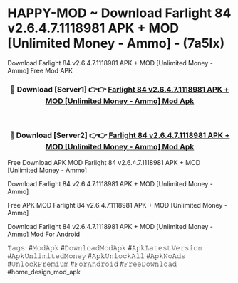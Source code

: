 # HAPPY-MOD ~ Download Farlight 84 v2.6.4.7.1118981 APK + MOD [Unlimited Money - Ammo] - (7a5lx)
Download Farlight 84 v2.6.4.7.1118981 APK + MOD [Unlimited Money - Ammo] Free Mod APK

<div align="center">
<h3>🔴 Download [Server1] 👉👉 <a href="https://apk-comot.site?title=Farlight_84_v2.6.4.7.1118981_APK_+_MOD_[Unlimited_Money_-_Ammo]">Farlight 84 v2.6.4.7.1118981 APK + MOD [Unlimited Money - Ammo] Mod Apk</a></h3><br>

<h3>🔴 Download [Server2] 👉👉 <a href="https://apk-comot.site?title=Farlight_84_v2.6.4.7.1118981_APK_+_MOD_[Unlimited_Money_-_Ammo]">Farlight 84 v2.6.4.7.1118981 APK + MOD [Unlimited Money - Ammo] Mod Apk</a></h3>
</div>


Free Download APK MOD Farlight 84 v2.6.4.7.1118981 APK + MOD [Unlimited Money - Ammo]

Download Farlight 84 v2.6.4.7.1118981 APK + MOD [Unlimited Money - Ammo] 

Free APK MOD Farlight 84 v2.6.4.7.1118981 APK + MOD [Unlimited Money - Ammo] 

Download Farlight 84 v2.6.4.7.1118981 APK + MOD [Unlimited Money - Ammo] Mod For Android

𝚃𝚊𝚐𝚜: #𝙼𝚘𝚍𝙰𝚙𝚔 #𝙳𝚘𝚠𝚗𝚕𝚘𝚊𝚍𝙼𝚘𝚍𝙰𝚙𝚔 #𝙰𝚙𝚔𝙻𝚊𝚝𝚎𝚜𝚝𝚅𝚎𝚛𝚜𝚒𝚘𝚗 #𝙰𝚙𝚔𝚄𝚗𝚕𝚒𝚖𝚒𝚝𝚎𝚍𝙼𝚘𝚗𝚎𝚢 #𝙰𝚙𝚔𝚄𝚗𝚕𝚘𝚌𝚔𝙰𝚕𝚕 #𝙰𝚙𝚔𝙽𝚘𝙰𝚍𝚜 #𝚄𝚗𝚕𝚘𝚌𝚔𝙿𝚛𝚎𝚖𝚒𝚞𝚖 #𝙵𝚘𝚛𝙰𝚗𝚍𝚛𝚘𝚒𝚍 #𝙵𝚛𝚎𝚎𝙳𝚘𝚠𝚗𝚕𝚘𝚊𝚍 #home_design_mod_apk